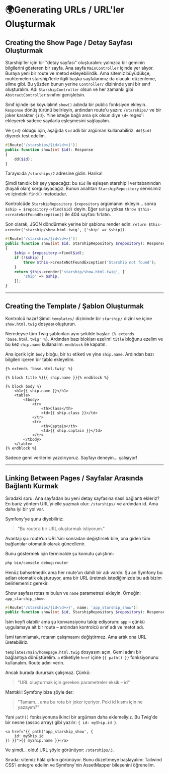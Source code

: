 # 🌍Generating URLs / URL'ler Oluşturmak




## Creating the Show Page / Detay Sayfası Oluşturmak

Starship'ler için bir "detay sayfası" oluşturalım: yalnızca bir geminin bilgilerini gösteren bir sayfa. Ana sayfa `MainController` içinde yer alıyor. Buraya yeni bir route ve metod ekleyebilirdik. Ama sitemiz büyüdükçe, muhtemelen starship'lerle ilgili başka sayfalarımız da olacak: düzenleme, silme gibi. Bu yüzden bunun yerine `Controller/` dizininde yeni bir sınıf oluşturalım. Adı `StarshipController` olsun ve her zamanki gibi `AbstractController` sınıfını genişletsin.

Sınıf içinde işe koyulalım! `show()` adında bir public fonksiyon ekleyin. `Response` dönüş türünü belirleyin, ardından route'u yazın: `/starships/` ve bir joker karakter `{id}`. Yine isteğe bağlı ama şık olsun diye `\d+` regex'i ekleyerek sadece sayılarla eşleşmesini sağlayalım.

Ve `{id}` olduğu için, aşağıda `$id` adlı bir argüman kullanabiliriz. `dd($id)` diyerek test edelim.

```php
#[Route('/starships/{id<\d+>}')]
public function show(int $id): Response
{
    dd($id);
}
```

Tarayıcıda `/starships/2` adresine gidin. Harika!

Şimdi tanıdık bir şey yapacağız: bu `$id` ile eşleşen starship'i veritabanından (hayali olan) sorgulayacağız. Bunun anahtarı `StarshipRepository` servisimiz ve içindeki `find()` metodudur.

Kontrolcüde `StarshipRepository $repository` argümanını ekleyin... sonra `$ship = $repository->find($id)` deyin. Eğer `$ship` yoksa `throw $this->createNotFoundException()` ile 404 sayfası fırlatın.

Son olarak, JSON döndürmek yerine bir şablonu render edin: `return $this->render('starship/show.html.twig', ['ship' => $ship])`.

```php
#[Route('/starships/{id<\d+>}')]
public function show(int $id, StarshipRepository $repository): Response
{
    $ship = $repository->find($id);
    if (!$ship) {
        throw $this->createNotFoundException('Starship not found');
    }
    return $this->render('starship/show.html.twig', [
        'ship' => $ship,
    ]);
}
```

---

## Creating the Template / Şablon Oluşturmak

Kontrolcü hazır! Şimdi `templates/` dizininde bir `starship/` dizini ve içine `show.html.twig` dosyası oluşturun.

Neredeyse tüm Twig şablonları aynı şekilde başlar: `{% extends 'base.html.twig' %}`. Ardından bazı blokları ezelim! `title` bloğunu ezelim ve bu kez `ship.name` kullanalım. `endblock` ile kapatın.

Ana içerik için `body` bloğu, bir `h1` etiketi ve yine `ship.name`. Ardından bazı bilgileri içeren bir tablo ekleyelim.

```twig
{% extends 'base.html.twig' %}

{% block title %}{{ ship.name }}{% endblock %}

{% block body %}
    <h1>{{ ship.name }}</h1>
    <table>
        <tbody>
            <tr>
                <th>Class</th>
                <td>{{ ship.class }}</td>
            </tr>
            <tr>
                <th>Captain</th>
                <td>{{ ship.captain }}</td>
            </tr>
        </tbody>
    </table>
{% endblock %}
```

Sadece gemi verilerini yazdırıyoruz. Sayfayı deneyin... çalışıyor!

---

## Linking Between Pages / Sayfalar Arasında Bağlantı Kurmak

Sıradaki soru: Ana sayfadan bu yeni detay sayfasına nasıl bağlantı ekleriz? En bariz yöntem URL’yi elle yazmak olur: `/starships/` ve ardından id. Ama daha iyi bir yol var.

Symfony’ye şunu diyebiliriz:

> "Bu route’a bir URL oluşturmak istiyorum."

Avantajı şu: route’un URL’sini sonradan değiştirsek bile, ona giden tüm bağlantılar otomatik olarak güncellenir.

Bunu göstermek için terminalde şu komutu çalıştırın:

```bash
php bin/console debug:router
```

Henüz bahsetmedik ama her route’un dahili bir adı vardır. Şu an Symfony bu adları otomatik oluşturuyor, ama bir URL üretmek istediğimizde bu adı bizim belirlememiz gerekir.

Show sayfası rotasını bulun ve `name` parametresi ekleyin. Örneğin: `app_starship_show`.

```php
#[Route('/starships/{id<\d+>}', name: 'app_starship_show')]
public function show(int $id, StarshipRepository $repository): Response
```

İsim keyfi olabilir ama şu konvansiyonu takip ediyorum: `app` – çünkü uygulamaya ait bir route – ardından kontrolcü sınıf adı ve metot adı.

İsmi tanımlamak, rotanın çalışmasını değiştirmez. Ama artık ona URL üretebiliriz.

`templates/main/homepage.html.twig` dosyasını açın. Gemi adını bir bağlantıya dönüştürelim. `a` etiketiyle `href` içine `{{ path() }}` fonksiyonunu kullanalım. Route adını verin.

Ancak burada durursak çalışmaz. Çünkü:

> "URL oluşturmak için gereken parametreler eksik – id"

Mantıklı! Symfony bize şöyle der:

> "Tamam... ama bu rota bir joker içeriyor. Peki id kısmı için ne yazayım?"

Yani `path()` fonksiyonuna ikinci bir argüman daha eklemeliyiz. Bu Twig'de bir nesne (assoc array) gibi yazılır: `{ id: myShip.id }`.

```twig
<a href="{{ path('app_starship_show', {
    id: myShip.id
}) }}">{{ myShip.name }}</a>
```

Ve şimdi... oldu! URL şöyle görünüyor: `/starships/3`.

Sırada: sitemiz hâlâ çirkin görünüyor. Bunu düzeltmeye başlayalım: Tailwind CSS’i entegre edelim ve Symfony'nin AssetMapper bileşenini öğrenelim.
